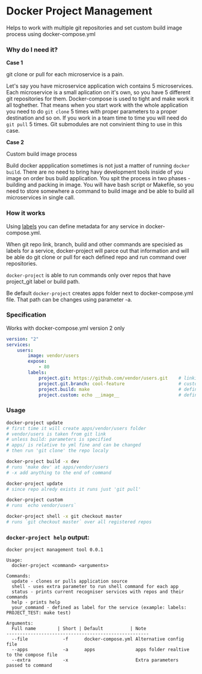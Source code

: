 Docker Project Management
=============

Helps to work with multiple git repositories and set custom build image process using docker-compose.yml


### Why do I need it?

**Case 1**

git clone or pull for each microservice is a pain.

Let's say you have microservice application wich contains 5 microservices.
Each microservice is a small aplication on it's own, so you have 5 different git repositories for them.
Docker-compose is used to tight and make work it all toghether.
That means when you start work with the whole application you need to do `git clone` 5 times with proper parameters to a proper destination and so on. If you work in a team time to time you will need do `git pull` 5 times. Git submodules are not convinient thing to use in this case.

**Case 2**

Custom build image process

Build docker appplication sometimes is not just a matter of running `docker build`. There are no need to bring havy development tools inside of you image on order bus build application. You spit the process in two phases - building and packing in image. You will have bash script or Makefile, so you need to store somewhere a command to build image and be able to build all microservices in single call.


### How it works

Using [labels](https://docs.docker.com/v1.8/compose/yml/#labels) you can define metadata for any service in docker-compose.yml.

When git repo link, branch, build and other commands are specisied as labels for a service, docker-project will parce out that information and will be able do git clone or pull for each defined repo and run command over repositories.

`docker-project` is able to run commands only over repos that have project_git label or build path.


Be default `docker-project` creates apps folder next to docker-compose.yml file. That path can be changes using parameter -a.



### Specification

Works with docker-compose.yml version 2 only

```yml
version: "2"
services:
    users:
        image: vendor/users
        expose:
            - 80
        labels:
            project.git: https://github.com/vendor/users.git    # linking git repo
            project.git.branch: cool-feature                    # custom branch, default is master
            project.build: make                                 # defining build command
            project.custom: echo __image__                      # defining custom command
```
### Usage

```bash
docker-project update
# first time it will create apps/vendor/users folder
# vendor/users is taken from git link
# unless build: parameters is specified
# apps/ is relative to yml fine and can be changed
# then run 'git clone' the repo localy

docker-project build -x dev
# runs 'make dev' at apps/vendor/users
# -x add anything to the end of command

docker-project update
# since repo alredy exists it runs just 'git pull'

docker-project custom
# runs `echo vendor/users`

docker-project shell -x git checkout master
# runs `git checkout master` over all registered repos

```


### `docker-project help` output:

```
docker project management tool 0.0.1

Usage:
  docker-project <command> <arguments>

Commands:
  update - clones or pulls application source
  shell - uses extra parameter to run shell command for each app
  status - prints current recogniser services with repos and their commands
  help - prints help
  your_command - defined as label for the service (example: labels: PROJECT_TEST: make test)

Arguments:
  Full name        | Short | Default          | Note
-----------------------------------------------------
  --file             -f      docker-compose.yml Alternative config file
  --apps             -a      apps               apps folder realtive to the compose file
  --extra            -x                         Extra parameters passed to command
```

